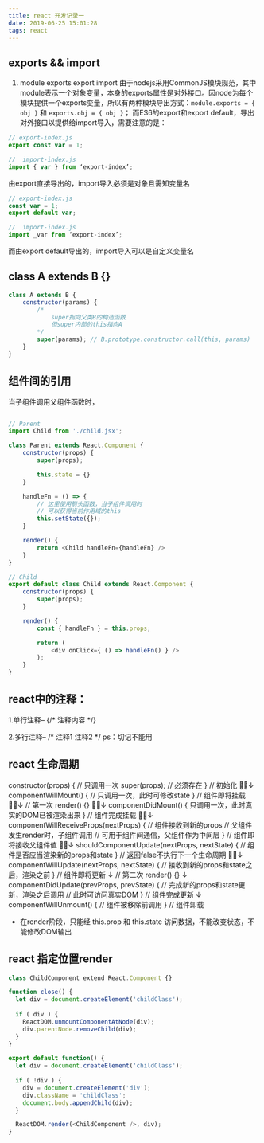 ```yaml
---
title: react 开发记录一
date: 2019-06-25 15:01:28
tags: react
---
```


## exports && import

1. module exports export import
由于nodejs采用CommonJS模块规范，其中module表示一个对象变量，本身的exports属性是对外接口。因node为每个模块提供一个exports变量，所以有两种模块导出方式：`module.exports = { obj }` 和 `exports.obj = { obj }`；
而ES6的export和export default，导出对外接口以提供给import导入，需要注意的是：
```javascript
// export-index.js
export const var = 1;

//  import-index.js
import { var } from ‘export-index’;
```
由export直接导出的，import导入必须是对象且需知变量名

```javascript
// export-index.js
const var = 1;
export default var;

//  import-index.js
import _var from ‘export-index’;
```
而由export default导出的，import导入可以是自定义变量名


## class A extends B {}
```javascript
class A extends B {
	constructor(params) {
		/*
			super指向父类B的构造函数
			但super内部的this指向A
		*/
		super(params); // B.prototype.constructor.call(this, params)
	}
}
```

## 组件间的引用

当子组件调用父组件函数时，

```javascript

// Parent
import Child from './child.jsx';

class Parent extends React.Component {
	constructor(props) {
		super(props);

		this.state = {}
	}

	handleFn = () => {
		// 这里使用箭头函数，当子组件调用时
		// 可以获得当前作用域的this
		this.setState({});
	}

	render() {
		return <Child handleFn={handleFn} />
	}
}

// Child
export default class Child extends React.Component {
	constructor(props) {
		super(props);
	}

	render() {
		const { handleFn } = this.props;

		return (
			<div onClick={ () => handleFn() } />
		);
	}
}
```

## react中的注释：

1.单行注释– 
{/* 注释内容 */} 

2.多行注释– 
/* 
注释1 
注释2 
*/ 
ps：切记不能用<!-- 注释 -->

## react 生命周期

constructor(props) { 
	// 只调用一次
	super(props); // 必须存在 
} // 初始化
↓
componentWillMount() { 
	// 只调用一次，此时可修改state
} // 组件即将挂载
↓
// 第一次 render() {}
↓
componentDidMount() {
	只调用一次，此时真实的DOM已被渲染出来
} // 组件完成挂载
↓
componentWillReceiveProps(nextProps) {
	// 组件接收到新的props
	// 父组件发生render时，子组件调用
	// 可用于组件间通信，父组件作为中间层
} // 组件即将接收父组件值
↓
shouldComponentUpdate(nextProps, nextState) {
	// 组件是否应当渲染新的props和state
} // 返回false不执行下一个生命周期
↓
componentWillUpdate(nextProps, nextState) {
	// 接收到新的props和state之后，渲染之前
} // 组件即将更新
↓
// 第二次 render() {}
↓
componentDidUpdate(prevProps, prevState) {
	// 完成新的props和state更新，渲染之后调用
	// 此时可访问真实DOM
} // 组件完成更新
↓
componentWillUnmount() {
	// 组件被移除前调用
} // 组件卸载

* 在render阶段，只能经 this.prop 和 this.state 访问数据，不能改变状态，不能修改DOM输出

## react 指定位置render

```javascript
class ChildComponent extend React.Component {}

function close() {
  let div = document.createElement('childClass');
  
  if ( div ) {
    ReactDOM.unmountComponentAtNode(div);
    div.parentNode.removeChild(div);
  }
}

export default function() {
  let div = document.createElement('childClass');
  
  if ( !div ) {
    div = document.createElement('div');
    div.className = 'childClass';
    document.body.appendChild(div);
  }

  ReactDOM.render(<ChildComponent />, div);
}

```


